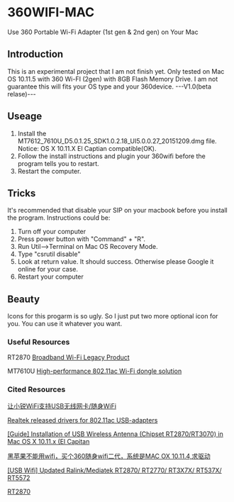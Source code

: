 # 360WIFI-MAC
Use 360 Portable Wi-Fi Adapter (1st gen &amp; 2nd gen) on Your Mac
## Introduction
This is an experimental project that I am not finish yet. Only tested on Mac OS 10.11.5 with 360 Wi-FI (2gen) with 8GB Flash Memory Drive.
I am not guarantee this will fits your OS type and your 360device.
---V1.0(beta relase)---
## Useage
1. Install the MT7612_7610U_D5.0.1.25_SDK1.0.2.18_UI5.0.0.27_20151209.dmg file. Notice: OS X 10.11.X El Captian compatible(OK).
2. Follow the install instructions and plugin your 360wifi before the program tells you to restart.
3. Restart the computer.

## Tricks
It's recommended that disable your SIP on your macbook before you install the program.
Instructions could be:
1. Turn off your computer
2. Press power button with "Command" + "R".
3. Run Util-->Terminal on Mac OS Recovery Mode.
4. Type "csrutil disable"
5. Look at return value. It should success. Otherwise please Google it online for your case.
6. Restart your computer

## Beauty
Icons for this progarm is so ugly.
So I just put two more optional icon for you. 
You can use it whatever you want.
 
### Useful Resources
RT2870
[Broadband Wi-Fi Legacy Product](https://www.mediatek.com/products/broadbandWifi/rt2870)

MT7610U
[High-performance 802.11ac Wi-Fi dongle solution](https://www.mediatek.com/products/broadbandWifi/mt7610u)


### Cited Resources
[让小锐WiFi支持USB无线网卡/随身WiFi](http://www.jianshu.com/p/e52f4b7bfa04)

[Realtek released drivers for 802.11ac USB-adapters](https://www.tonymacx86.com/threads/realtek-released-drivers-for-802-11ac-usb-adapters.106288/)

[[Guide] Installation of USB Wireless Antenna (Chipset RT2870/RT3070) in Mac OS X 10.11.x (El Capitan](https://www.tonymacx86.com/threads/guide-installation-of-usb-wireless-antenna-chipset-rt2870-rt3070-in-mac-os-x-10-11-x-el-capitan.183175/page-2)

[黑苹果不能用wifi，买个360随身wifi二代，系统是MAC OX 10.11.4,求驱动](https://zhidao.baidu.com/question/1962967379729069900.html?si=1&qbpn=1_1&tx=&wtp=wk&word=360wifi+mac%E9%A9%B1%E5%8A%A8&fr=solved&from=qb&ssid=&uid=bd_1425924159_714&pu=sz%40224_240%2Cos%40&step=10&bd_page_type=1&init=middle)

[[USB Wifi] Updated Ralink/Mediatek RT2870/ RT2770/ RT3X7X/ RT537X/ RT5572](http://www.insanelymac.com/forum/topic/299948-usb-wifi-updated-ralinkmediatek-rt2870-rt2770-rt3x7x-rt537x-rt5572/page-8)

[RT2870](http://www.jianshu.com/p/17ab09b330ba?utm_campaign=maleskine&utm_content=note&utm_medium=pc_all_hots&utm_source=recommendation)

